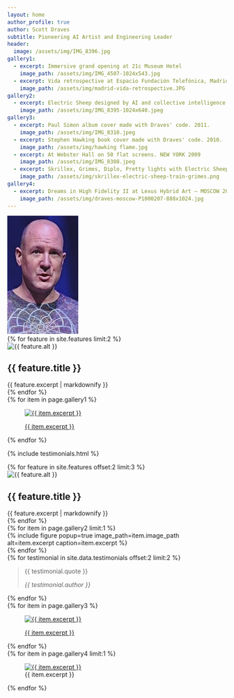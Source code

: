 ```yaml
---
layout: home
author_profile: true
author: Scott Draves
subtitle: Pioneering AI Artist and Engineering Leader
header:
  image: /assets/img/IMG_8396.jpg
gallery1:
  - excerpt: Immersive grand opening at 21c Museum Hotel
    image_path: /assets/img/IMG_4507-1024x543.jpg
  - excerpt: Vida retrospective at Espacio Fundación Telefónica, Madrid
    image_path: /assets/img/madrid-vida-retrospective.JPG
gallery2:
  - excerpt: Electric Sheep designed by AI and collective intelligence.
    image_path: /assets/img/IMG_8395-1024x640.jpeg 
gallery3:
  - excerpt: Paul Simon album cover made with Draves' code. 2011.
    image_path: /assets/img/IMG_8310.jpeg
  - excerpt: Stephen Hawking book cover made with Draves' code. 2010.
    image_path: /assets/img/hawking flame.jpg
  - excerpt: At Webster Hall on 50 flat screens. NEW YORK 2009
    image_path: /assets/img/IMG_8308.jpeg
  - excerpt: Skrillex, Grimes, Diplo, Pretty lights with Electric Sheep, summer tour 2012.
    image_path: /assets/img/skrillex-electric-sheep-train-grimes.png
gallery4:
  - excerpt: Dreams in High Fidelity II at Lexus Hybrid Art – MOSCOW 2010
    image_path: /assets/img/draves-moscow-P1000207-888x1024.jpg
---
```


<div> 
  <img class="author__avatar-img" src="/assets/img/face.jpg" alt="Author">
</div>

<div class="feature__wrapper custom-features custom-features-first" data-aos="fade-up">
  {% for feature in site.features limit:2 %}
    <div class="feature__item custom-feature">
      <div class="archive__item">
        <div class="archive__item-icon">
          <img src="{{ feature.image_path | relative_url }}" alt="{{ feature.alt }}">
        </div>
        <div class="archive__item-body">
          <h2 class="archive__item-title">{{ feature.title }}</h2>
          <div class="archive__item-excerpt">
            {{ feature.excerpt | markdownify }}
          </div>
        </div>
      </div>
    </div>
  {% endfor %}
</div>

<div class="figure-row figure-row-two" data-aos="fade-up" data-aos-delay="100">
  {% for item in page.gallery1 %}
    <figure class="image-hover-effect" data-aos="zoom-in" data-aos-delay="{{ forloop.index | times: 100 }}">
      <a href="{{ item.image_path }}" class="image-popup" title="{{ item.excerpt }}">
        <img src="{{ item.image_path }}" alt="{{ item.excerpt }}">
        <figcaption>
          <p>{{ item.excerpt }}</p>
        </figcaption>
      </a>
    </figure>
  {% endfor %}
</div>


{% include testimonials.html %}


<div class="feature__wrapper custom-features" data-aos="fade-up" data-aos-delay="200">
   {% for feature in site.features offset:2 limit:3 %}
    <div class="feature__item custom-feature">
      <div class="archive__item">
        <div class="archive__item-icon">
          <img src="{{ feature.image_path | relative_url }}" alt="{{ feature.alt }}">
        </div>
        <div class="archive__item-body">
          <h2 class="archive__item-title">{{ feature.title }}</h2>
          <div class="archive__item-excerpt">
            {{ feature.excerpt | markdownify }}
          </div>
        </div>
      </div>
    </div>
  {% endfor %}
</div>


<div class="testimonials-gallery-row" data-aos="fade-up" data-aos-delay="300">
  {% for item in page.gallery2 limit:1 %}
      <div class="gallery-column">
      {% include figure popup=true image_path=item.image_path alt=item.excerpt caption=item.excerpt %}
  </div>
  {% endfor %}
  <div class="testimonials-column">
    {% for testimonial in site.data.testimonials offset:2 limit:2 %}
      <blockquote class="testimonial">
        <p>{{ testimonial.quote }}</p>
        <cite>{{ testimonial.author }}</cite>
      </blockquote>
    {% endfor %}
  </div>
</div>




<div class="figure-row" data-aos="fade-up" data-aos-delay="400">
  {% for item in page.gallery3 %}
    <figure class="image-hover-effect" data-aos="flip-left" data-aos-delay="{{ forloop.index | times: 100 }}">
      <a href="{{ item.image_path }}" class="image-popup" title="{{ item.excerpt }}">
        <img src="{{ item.image_path }}" alt="{{ item.excerpt }}">
        <figcaption>
          <p>{{ item.excerpt }}</p>
        </figcaption>
      </a>
    </figure>
  {% endfor %}
</div>

<div class="figure-row-horizontal" data-aos="fade-up" data-aos-delay="500">
  {% for item in page.gallery4 limit:1 %}
    <figure>
      <div class="horizontal-image-container">
        <a href="{{ item.image_path }}" class="image-popup" title="{{ item.excerpt }}">
          <img src="{{ item.image_path }}" alt="{{ item.excerpt }}" class="horizontal-image">
        </a>
      </div>
      <figcaption>{{ item.excerpt }}</figcaption>
    </figure>
  {% endfor %}
</div>